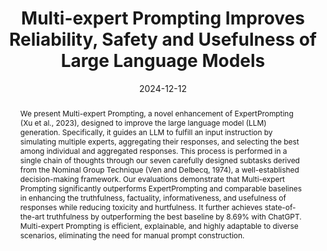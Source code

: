 ---
title: "Multi-expert Prompting Improves Reliability, Safety and Usefulness of Large Language Models"
subtitle: ""
authors:
- long
- Duong Ngoc Yen
- Anh Tuan Luu
- Kenji Kawaguchi
- min
- Nancy F. Chen

doi: ""

# Schedule page publish date (NOT publication's date).
date: '2024-12-12'
publishDate: '2024-12'
publication_types: 
- paper-conference

# Publication name and optional abbreviated publication name.
publication: In *2024 Conference on Empirical Methods in Natural Language Processing, November 12 –16 Miami, Florida, USA, 2024*

abstract: "We present Multi-expert Prompting, a novel enhancement of ExpertPrompting (Xu et al., 2023), designed to improve the large language model (LLM) generation. Specifically, it guides an LLM to fulfill an input instruction by simulating multiple experts, aggregating their responses, and selecting the best among individual and aggregated responses. This process is performed in a single chain of thoughts through our seven carefully designed subtasks derived from the Nominal Group Technique (Ven and Delbecq, 1974), a well-established decision-making framework. Our evaluations demonstrate that Multi-expert Prompting significantly outperforms ExpertPrompting and comparable baselines in enhancing the truthfulness, factuality, informativeness, and usefulness of responses while reducing toxicity and hurtfulness. It further achieves state-of-the-art truthfulness by outperforming the best baseline by 8.69% with ChatGPT. Multi-expert Prompting is efficient, explainable, and highly adaptable to diverse scenarios, eliminating the need for manual prompt construction."

# Display this page in the Featured widget?
featured: true

url_pdf: 'https://aclanthology.org/2024.emnlp-main.1135.pdf'
url_code: ''
url_dataset: ''
url_poster: ''
url_project: ''
url_slides: ''
url_source: ''
url_video: ''

---